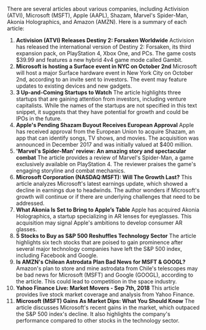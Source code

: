 There are several articles about various companies, including Activision (ATVI), Microsoft (MSFT), Apple (AAPL), Shazam, Marvel's Spider-Man, Akonia Holographics, and Amazon (AMZN). Here is a summary of each article:

1. **Activision (ATVI) Releases Destiny 2: Forsaken Worldwide**
Activision has released the international version of Destiny 2: Forsaken, its third expansion pack, on PlayStation 4, Xbox One, and PCs. The game costs $39.99 and features a new hybrid 4v4 game mode called Gambit.
2. **Microsoft is hosting a Surface event in NYC on October 2nd**
Microsoft will host a major Surface hardware event in New York City on October 2nd, according to an invite sent to investors. The event may feature updates to existing devices and new gadgets.
3. **3 Up-and-Coming Startups to Watch**
The article highlights three startups that are gaining attention from investors, including venture capitalists. While the names of the startups are not specified in this text snippet, it suggests that they have potential for growth and could be IPOs in the future.
4. **Apple's Pending Shazam Buyout Receives European Approval**
Apple has received approval from the European Union to acquire Shazam, an app that can identify songs, TV shows, and movies. The acquisition was announced in December 2017 and was initially valued at $400 million.
5. **'Marvel's Spider-Man' review: An amazing story and spectacular combat**
The article provides a review of Marvel's Spider-Man, a game exclusively available on PlayStation 4. The reviewer praises the game's engaging storyline and combat mechanics.
6. **Microsoft Corporation (NASDAQ:MSFT): Will The Growth Last?**
This article analyzes Microsoft's latest earnings update, which showed a decline in earnings due to headwinds. The author wonders if Microsoft's growth will continue or if there are underlying challenges that need to be addressed.
7. **What Akonia Is Set to Bring to Apple’s Table**
Apple has acquired Akonia Holographics, a startup specializing in AR lenses for eyeglasses. This acquisition may signal Apple's ambitions to develop consumer AR glasses.
8. **5 Stocks to Buy as S&P 500 Reshuffles Technology Sector**
The article highlights six tech stocks that are poised to gain prominence after several major technology companies have left the S&P 500 index, including Facebook and Google.
9. **Is AMZN&apos;s Chilean Astrodata Plan Bad News for MSFT & GOOGL?**
Amazon's plan to store and mine astrodata from Chile's telescopes may be bad news for Microsoft (MSFT) and Google (GOOGL), according to the article. This could lead to competition in the space industry.
10. **Yahoo Finance Live: Market Movers - Sep 7th, 2018**
This article provides live stock market coverage and analysis from Yahoo Finance.
11. **Microsoft (MSFT) Gains As Market Dips: What You Should Know**
The article discusses Microsoft's recent gains in the market, which outpaced the S&P 500 index's decline. It also highlights the company's performance compared to other stocks in the technology sector.